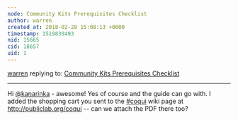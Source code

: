 ```yaml
---
node: Community Kits Prerequisites Checklist
author: warren
created_at: 2018-02-28 15:08:13 +0000
timestamp: 1519830493
nid: 15665
cid: 18657
uid: 1
---
```




[warren](../profile/warren) replying to: [Community Kits Prerequisites Checklist](../notes/bronwen/02-02-2018/community-kits-prerequisites-checklist)

----
Hi [@kanarinka](/profile/kanarinka) - awesome! Yes of course and the guide can go with. I added the shopping cart you sent to the [#coqui](/tag/coqui) wiki page at http://publiclab.org/coqui -- can we attach the PDF there too? 